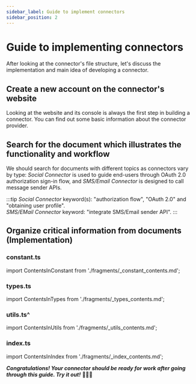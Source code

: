 ```yaml
---
sidebar_label: Guide to implement connectors
sidebar_position: 2
---
```


# Guide to implementing connectors

After looking at the connector's file structure, let's discuss the implementation and main idea of developing a connector.

## Create a new account on the connector's website

Looking at the website and its console is always the first step in building a connector. You can find out some basic information about the connector provider.

## Search for the document which illustrates the functionality and workflow

We should search for documents with different topics as connectors vary by type: _Social Connector_ is used to guide end-users through OAuth 2.0 authorization sign-in flow, and _SMS/Email Connector_ is designed to call message sender APIs.

:::tip
_Social Connector_ keyword(s): "authorization flow", "OAuth 2.0" and "obtaining user profile".<br/>
_SMS/EMail Connector_ keyword: "integrate SMS/Email sender API".
:::

## Organize critical information from documents (Implementation)

### constant.ts

import ContentsInConstant from './fragments/\_constant_contents.md';

<ContentsInConstant />

### types.ts

import ContentsInTypes from './fragments/\_types_contents.md';

<ContentsInTypes />

### utils.ts^

import ContentsInUtils from './fragments/\_utils_contents.md';

<ContentsInUtils />

### index.ts

import ContentsInIndex from './fragments/\_index_contents.md';

<ContentsInIndex />

_**Congratulations! Your connector should be ready for work after going through this guide. Try it out!**_ :rocket::rocket::rocket:
